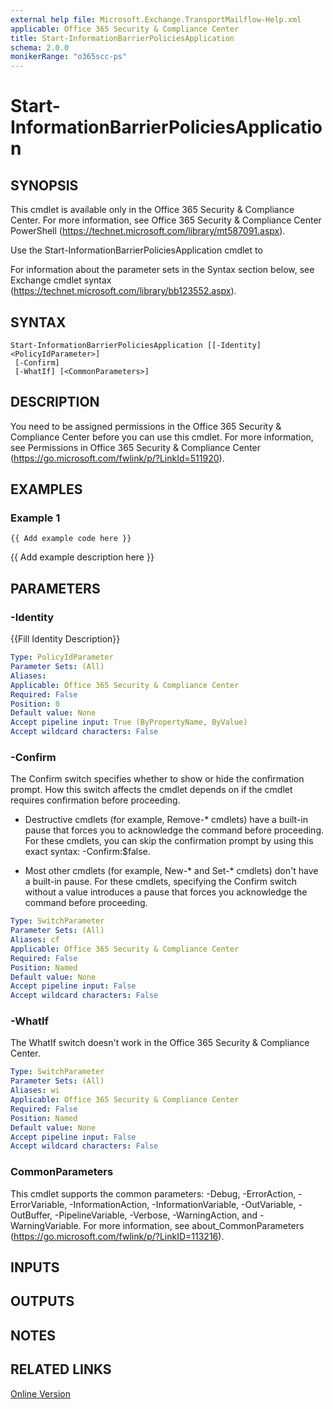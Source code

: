 ```yaml
---
external help file: Microsoft.Exchange.TransportMailflow-Help.xml
applicable: Office 365 Security & Compliance Center
title: Start-InformationBarrierPoliciesApplication
schema: 2.0.0
monikerRange: "o365scc-ps"
---
```


# Start-InformationBarrierPoliciesApplication

## SYNOPSIS
This cmdlet is available only in the Office 365 Security & Compliance Center. For more information, see Office 365 Security & Compliance Center PowerShell (https://technet.microsoft.com/library/mt587091.aspx).

Use the Start-InformationBarrierPoliciesApplication cmdlet to  

For information about the parameter sets in the Syntax section below, see Exchange cmdlet syntax (https://technet.microsoft.com/library/bb123552.aspx).

## SYNTAX

```
Start-InformationBarrierPoliciesApplication [[-Identity] <PolicyIdParameter>]
 [-Confirm]
 [-WhatIf] [<CommonParameters>]
```

## DESCRIPTION
You need to be assigned permissions in the Office 365 Security & Compliance Center before you can use this cmdlet. For more information, see Permissions in Office 365 Security & Compliance Center (https://go.microsoft.com/fwlink/p/?LinkId=511920).

## EXAMPLES

### Example 1
```
{{ Add example code here }}
```

{{ Add example description here }}

## PARAMETERS

### -Identity
{{Fill Identity Description}}

```yaml
Type: PolicyIdParameter
Parameter Sets: (All)
Aliases:
Applicable: Office 365 Security & Compliance Center
Required: False
Position: 0
Default value: None
Accept pipeline input: True (ByPropertyName, ByValue)
Accept wildcard characters: False
```

### -Confirm
The Confirm switch specifies whether to show or hide the confirmation prompt. How this switch affects the cmdlet depends on if the cmdlet requires confirmation before proceeding.

- Destructive cmdlets (for example, Remove-\* cmdlets) have a built-in pause that forces you to acknowledge the command before proceeding. For these cmdlets, you can skip the confirmation prompt by using this exact syntax: -Confirm:$false.

- Most other cmdlets (for example, New-\* and Set-\* cmdlets) don't have a built-in pause. For these cmdlets, specifying the Confirm switch without a value introduces a pause that forces you acknowledge the command before proceeding.

```yaml
Type: SwitchParameter
Parameter Sets: (All)
Aliases: cf
Applicable: Office 365 Security & Compliance Center
Required: False
Position: Named
Default value: None
Accept pipeline input: False
Accept wildcard characters: False
```

### -WhatIf
The WhatIf switch doesn't work in the Office 365 Security & Compliance Center.

```yaml
Type: SwitchParameter
Parameter Sets: (All)
Aliases: wi
Applicable: Office 365 Security & Compliance Center
Required: False
Position: Named
Default value: None
Accept pipeline input: False
Accept wildcard characters: False
```

### CommonParameters
This cmdlet supports the common parameters: -Debug, -ErrorAction, -ErrorVariable, -InformationAction, -InformationVariable, -OutVariable, -OutBuffer, -PipelineVariable, -Verbose, -WarningAction, and -WarningVariable. For more information, see about_CommonParameters (https://go.microsoft.com/fwlink/p/?LinkID=113216).

## INPUTS

###  

## OUTPUTS

###  

## NOTES

## RELATED LINKS

[Online Version](https://docs.microsoft.com/powershell/module/exchange/policy-and-compliance/stop-informationbarrierpoliciesapplication)
